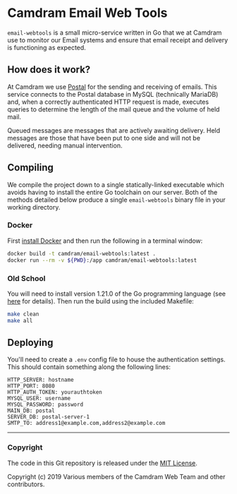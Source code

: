 # Camdram Email Web Tools

`email-webtools` is a small micro-service written in Go that we at Camdram use to monitor our Email systems and ensure that email receipt and delivery is functioning as expected.

## How does it work?

At Camdram we use [Postal](https://postal.atech.media/) for the sending and receiving of emails. This service connects to the Postal database in MySQL (technically MariaDB) and, when a correctly authenticated HTTP request is made, executes queries to determine the length of the mail queue and the volume of held mail.

Queued messages are messages that are actively awaiting delivery. Held messages are those that have been put to one side and will not be delivered, needing manual intervention.

## Compiling

We compile the project down to a single statically-linked executable which avoids having to install the entire Go toolchain on our server. Both of the methods detailed below produce a single `email-webtools` binary file in your working directory.

### Docker

First [install Docker](https://docs.docker.com/install/) and then run the following in a terminal window:

```bash
docker build -t camdram/email-webtools:latest .
docker run --rm -v ${PWD}:/app camdram/email-webtools:latest
```

### Old School

You will need to install version 1.21.0 of the Go programming language (see [here](https://golang.org/doc/install#install) for details). Then run the build using the included Makefile:

```bash
make clean
make all
```

## Deploying

You'll need to create a `.env` config file to house the authentication settings. This should contain something along the following lines:

```
HTTP_SERVER: hostname
HTTP_PORT: 8080
HTTP_AUTH_TOKEN: yourauthtoken
MYSQL_USER: username
MYSQL_PASSWORD: password
MAIN_DB: postal
SERVER_DB: postal-server-1
SMTP_TO: address1@example.com,address2@example.com
```

---

### Copyright

The code in this Git repository is released under the [MIT License](https://en.wikipedia.org/wiki/MIT_License).

Copyright (c) 2019 Various members of the Camdram Web Team and other contributors.

